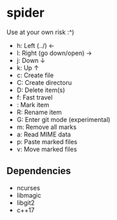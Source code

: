 # spider

Use at your own risk :^)

*	h: Left (../) ←
*	l: Right (go down/open) →
*	j: Down	↓
*	k: Up ↑
*	c: Create file
*	C: Create directoru
*	D: Delete item(s)
*	f: Fast travel
*	 : Mark item
*	R: Rename item
*	G: Enter git mode (experimental)
*	m: Remove all marks
*	a: Read MIME data
*	p: Paste marked files
*	v: Move marked files

## Dependencies

* ncurses
* libmagic
* libgit2
* c++17
